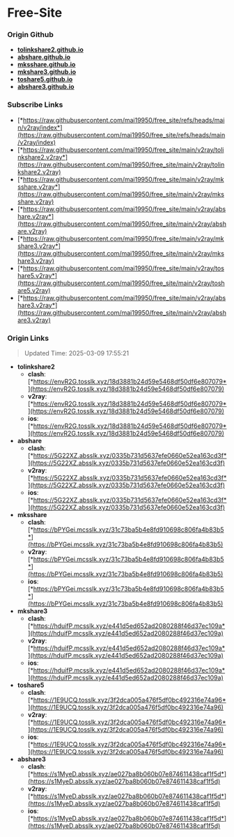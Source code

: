# Free-Site

### Origin Github

- [**tolinkshare2.github.io**](https://github.com/tolinkshare2/tolinkshare2.github.io)
- [**abshare.github.io**](https://github.com/abshare/abshare.github.io)
- [**mksshare.github.io**](https://github.com/mksshare/mksshare.github.io)
- [**mkshare3.github.io**](https://github.com/mkshare3/mkshare3.github.io)
- [**toshare5.github.io**](https://github.com/toshare5/toshare5.github.io)
- [**abshare3.github.io**](https://github.com/abshare3/abshare3.github.io)

### Subscribe Links

- [*https://raw.githubusercontent.com/mai19950/free_site/refs/heads/main/v2ray/index*](https://raw.githubusercontent.com/mai19950/free_site/refs/heads/main/v2ray/index)
- [*https://raw.githubusercontent.com/mai19950/free_site/main/v2ray/tolinkshare2.v2ray*](https://raw.githubusercontent.com/mai19950/free_site/main/v2ray/tolinkshare2.v2ray)
- [*https://raw.githubusercontent.com/mai19950/free_site/main/v2ray/mksshare.v2ray*](https://raw.githubusercontent.com/mai19950/free_site/main/v2ray/mksshare.v2ray)
- [*https://raw.githubusercontent.com/mai19950/free_site/main/v2ray/abshare.v2ray*](https://raw.githubusercontent.com/mai19950/free_site/main/v2ray/abshare.v2ray)
- [*https://raw.githubusercontent.com/mai19950/free_site/main/v2ray/mkshare3.v2ray*](https://raw.githubusercontent.com/mai19950/free_site/main/v2ray/mkshare3.v2ray)
- [*https://raw.githubusercontent.com/mai19950/free_site/main/v2ray/toshare5.v2ray*](https://raw.githubusercontent.com/mai19950/free_site/main/v2ray/toshare5.v2ray)
- [*https://raw.githubusercontent.com/mai19950/free_site/main/v2ray/abshare3.v2ray*](https://raw.githubusercontent.com/mai19950/free_site/main/v2ray/abshare3.v2ray)

### Origin Links

> Updated Time: 2025-03-09 17:55:21

- **tolinkshare2**
  - **clash**: [*https://envR2G.tosslk.xyz/18d3881b24d59e5468df50df6e807079*](https://envR2G.tosslk.xyz/18d3881b24d59e5468df50df6e807079)
  - **v2ray**: [*https://envR2G.tosslk.xyz/18d3881b24d59e5468df50df6e807079*](https://envR2G.tosslk.xyz/18d3881b24d59e5468df50df6e807079)
  - **ios**: [*https://envR2G.tosslk.xyz/18d3881b24d59e5468df50df6e807079*](https://envR2G.tosslk.xyz/18d3881b24d59e5468df50df6e807079)
- **abshare**
  - **clash**: [*https://5G22XZ.absslk.xyz/0335b731d5637efe0660e52ea163cd3f*](https://5G22XZ.absslk.xyz/0335b731d5637efe0660e52ea163cd3f)
  - **v2ray**: [*https://5G22XZ.absslk.xyz/0335b731d5637efe0660e52ea163cd3f*](https://5G22XZ.absslk.xyz/0335b731d5637efe0660e52ea163cd3f)
  - **ios**: [*https://5G22XZ.absslk.xyz/0335b731d5637efe0660e52ea163cd3f*](https://5G22XZ.absslk.xyz/0335b731d5637efe0660e52ea163cd3f)
- **mksshare**
  - **clash**: [*https://bPYGei.mcsslk.xyz/31c73ba5b4e8fd910698c806fa4b83b5*](https://bPYGei.mcsslk.xyz/31c73ba5b4e8fd910698c806fa4b83b5)
  - **v2ray**: [*https://bPYGei.mcsslk.xyz/31c73ba5b4e8fd910698c806fa4b83b5*](https://bPYGei.mcsslk.xyz/31c73ba5b4e8fd910698c806fa4b83b5)
  - **ios**: [*https://bPYGei.mcsslk.xyz/31c73ba5b4e8fd910698c806fa4b83b5*](https://bPYGei.mcsslk.xyz/31c73ba5b4e8fd910698c806fa4b83b5)
- **mkshare3**
  - **clash**: [*https://hduifP.mcsslk.xyz/e441d5ed652ad2080288f46d37ec109a*](https://hduifP.mcsslk.xyz/e441d5ed652ad2080288f46d37ec109a)
  - **v2ray**: [*https://hduifP.mcsslk.xyz/e441d5ed652ad2080288f46d37ec109a*](https://hduifP.mcsslk.xyz/e441d5ed652ad2080288f46d37ec109a)
  - **ios**: [*https://hduifP.mcsslk.xyz/e441d5ed652ad2080288f46d37ec109a*](https://hduifP.mcsslk.xyz/e441d5ed652ad2080288f46d37ec109a)
- **toshare5**
  - **clash**: [*https://1E9UCQ.tosslk.xyz/3f2dca005a476f5df0bc492316e74a96*](https://1E9UCQ.tosslk.xyz/3f2dca005a476f5df0bc492316e74a96)
  - **v2ray**: [*https://1E9UCQ.tosslk.xyz/3f2dca005a476f5df0bc492316e74a96*](https://1E9UCQ.tosslk.xyz/3f2dca005a476f5df0bc492316e74a96)
  - **ios**: [*https://1E9UCQ.tosslk.xyz/3f2dca005a476f5df0bc492316e74a96*](https://1E9UCQ.tosslk.xyz/3f2dca005a476f5df0bc492316e74a96)
- **abshare3**
  - **clash**: [*https://s1MyeD.absslk.xyz/ae027ba8b060b07e874611438caf1f5d*](https://s1MyeD.absslk.xyz/ae027ba8b060b07e874611438caf1f5d)
  - **v2ray**: [*https://s1MyeD.absslk.xyz/ae027ba8b060b07e874611438caf1f5d*](https://s1MyeD.absslk.xyz/ae027ba8b060b07e874611438caf1f5d)
  - **ios**: [*https://s1MyeD.absslk.xyz/ae027ba8b060b07e874611438caf1f5d*](https://s1MyeD.absslk.xyz/ae027ba8b060b07e874611438caf1f5d)
